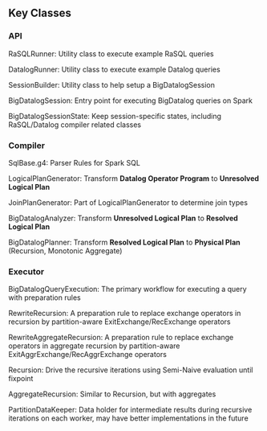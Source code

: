 ## Key Classes

### API

RaSQLRunner: Utility class to execute example RaSQL queries

DatalogRunner: Utility class to execute example Datalog queries

SessionBuilder: Utility class to help setup a BigDatalogSession

BigDatalogSession: Entry point for executing BigDatalog queries on Spark

BigDatalogSessionState: Keep session-specific states, including RaSQL/Datalog compiler related classes 

### Compiler

SqlBase.g4: Parser Rules for Spark SQL

LogicalPlanGenerator: Transform **Datalog Operator Program** to **Unresolved Logical Plan**

JoinPlanGenerator: Part of LogicalPlanGenerator to determine join types

BigDatalogAnalyzer: Transform **Unresolved Logical Plan** to **Resolved Logical Plan**

BigDatalogPlanner: Transform **Resolved Logical Plan** to **Physical Plan** (Recursion, Monotonic Aggregate)

### Executor

BigDatalogQueryExecution: The primary workflow for executing a query with preparation rules

RewriteRecursion: A preparation rule to replace exchange operators in recursion by partition-aware ExitExchange/RecExchange operators

RewriteAggregateRecursion: A preparation rule to replace exchange operators in aggregate recursion by partition-aware ExitAggrExchange/RecAggrExchange operators

Recursion: Drive the recursive iterations using Semi-Naive evaluation until fixpoint

AggregateRecursion: Similar to Recursion, but with aggregates

PartitionDataKeeper: Data holder for intermediate results during recursive iterations on each worker, may have better implementations in the future
